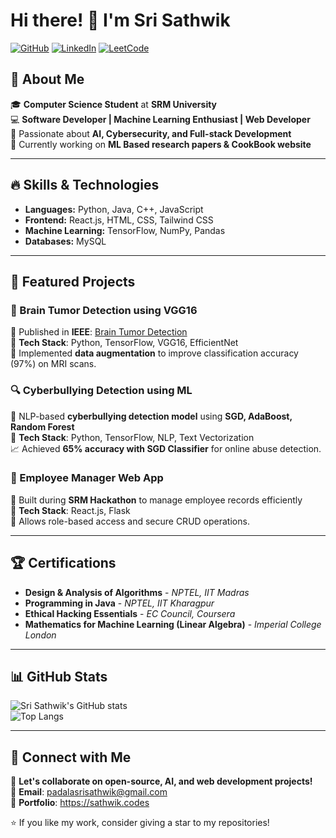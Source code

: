 # Hi there! 👋 I'm Sri Sathwik  

[![GitHub](https://img.shields.io/badge/GitHub-SriSathwik1905-181717?style=flat&logo=github)](https://github.com/SriSathwik1905)
[![LinkedIn](https://img.shields.io/badge/LinkedIn-P.Sri%20Sathwik-0077B5?style=flat&logo=linkedin)](https://www.linkedin.com/in/p-sri-sathwik/)
[![LeetCode](https://img.shields.io/badge/LeetCode-SriSathwik-FFA116?style=flat&logo=leetcode)](https://leetcode.com/u/padalasrisathwik/)

## 🚀 About Me
🎓 **Computer Science Student** at **SRM University**  
💻 **Software Developer | Machine Learning Enthusiast | Web Developer**  
📌 Passionate about **AI, Cybersecurity, and Full-stack Development**  
🎯 Currently working on **ML Based research papers & CookBook website**

---

## 🔥 Skills & Technologies
- **Languages:** Python, Java, C++, JavaScript
- **Frontend:** React.js, HTML, CSS, Tailwind CSS
- **Machine Learning:** TensorFlow, NumPy, Pandas
- **Databases:** MySQL

---

## 📌 Featured Projects
### 🧠 Brain Tumor Detection using VGG16
🚀 Published in **IEEE**: [Brain Tumor Detection](https://ieeexplore.ieee.org/document/10698772)  
🔗 **Tech Stack**: Python, TensorFlow, VGG16, EfficientNet  
📝 Implemented **data augmentation** to improve classification accuracy (97%) on MRI scans.

### 🔍 Cyberbullying Detection using ML
📜 NLP-based **cyberbullying detection model** using **SGD, AdaBoost, Random Forest**  
🔗 **Tech Stack**: Python, TensorFlow, NLP, Text Vectorization  
📈 Achieved **65% accuracy with SGD Classifier** for online abuse detection.

### 🏢 Employee Manager Web App
💼 Built during **SRM Hackathon** to manage employee records efficiently  
🔗 **Tech Stack**: React.js, Flask  
📌 Allows role-based access and secure CRUD operations.

---

## 🏆 Certifications
- **Design & Analysis of Algorithms** - *NPTEL, IIT Madras*  
- **Programming in Java** - *NPTEL, IIT Kharagpur*  
- **Ethical Hacking Essentials** - *EC Council, Coursera*  
- **Mathematics for Machine Learning (Linear Algebra)** - *Imperial College London*

---

## 📊 GitHub Stats
![Sri Sathwik's GitHub stats](https://github-readme-stats.vercel.app/api?username=SriSathwik1905&show_icons=true&theme=tokyonight)  
![Top Langs](https://github-readme-stats.vercel.app/api/top-langs/?username=SriSathwik1905&layout=compact&theme=tokyonight)

---

## 🤝 Connect with Me
💬 **Let's collaborate on open-source, AI, and web development projects!**  
📧 **Email**: padalasrisathwik@gmail.com  
🔗 **Portfolio**: https://sathwik.codes  

⭐ If you like my work, consider giving a star to my repositories!
